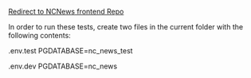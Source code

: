 [Redirect to NCNews frontend Repo](https://github.com/GiovanAaron/nc-news)

In order to run these tests, create two files in the current folder with the following contents:

.env.test
PGDATABASE=nc_news_test

.env.dev
PGDATABASE=nc_news
